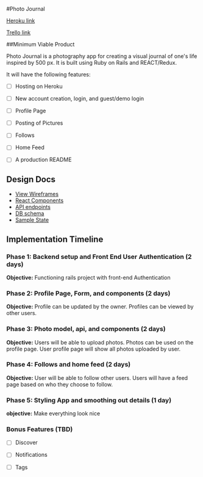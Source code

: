 #Photo Journal

[Heroku link][heroku]

[Trello link][trello]

[heroku]: https://photo-journal.herokuapp.com/

[trello]: https://trello.com/b/vK1WTanN/fullstack-photo-journal


##Minimum Viable Product

Photo Journal is a photography app for creating a visual journal of one's life inspired by 500 px.  It is built using Ruby on Rails and REACT/Redux.    

It will have the following features:  

- [ ] Hosting on Heroku

- [ ] New account creation, login, and guest/demo login

- [ ] Profile Page

- [ ] Posting of Pictures

- [ ] Follows

- [ ] Home Feed

- [ ] A production README


## Design Docs
* [View Wireframes][wireframes]
* [React Components][components]
* [API endpoints][api-endpoints]
* [DB schema][schema]
* [Sample State][sample-state]

[wireframes]: wireframes
[components]: component-hierarchy.md
[sample-state]: sample_state.md
[api-endpoints]: api-endpoints.md
[schema]: schema.md


## Implementation Timeline

### Phase 1: Backend setup and Front End User Authentication (2 days)

**Objective:** Functioning rails project with front-end Authentication

### Phase 2: Profile Page, Form, and components (2 days)

**Objective:** Profile can be updated by the owner.  Profiles can be viewed by other users.  

### Phase 3: Photo model, api, and components (2 days)

**Objective:** Users will be able to upload photos.  Photos can be used on the profile page.  User profile page will show all photos uploaded by user.  

### Phase 4: Follows and home feed (2 days)

**Objective:** User will be able to follow other users.  Users will have a feed page based on who they choose to follow.  

### Phase 5: Styling App and smoothing out details (1 day)

**objective:** Make everything look nice


### Bonus Features (TBD)
- [ ] Discover

- [ ] Notifications

- [ ] Tags

